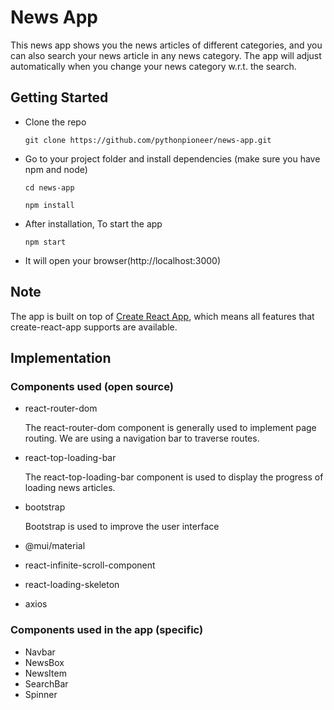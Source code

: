 # News App

This news app shows you the news articles of different categories, and you can also search your news article in any news category. The app will adjust automatically when you change your news category w.r.t. the search.

## Getting Started

- Clone the repo

      git clone https://github.com/pythonpioneer/news-app.git

- Go to your project folder and install dependencies (make sure you have npm and node)

  ```
  cd news-app
  ```
  ```
  npm install
  ```

- After installation, To start the app

      npm start

- It will open your browser(http://localhost:3000)

## Note

The app is built on top of [Create React App](https://github.com/facebook/create-react-app), which means all features that create-react-app supports are available.

## Implementation

### Components used (open source)

- react-router-dom
  
    The react-router-dom component is generally used to implement page routing. We are using a navigation bar to traverse routes.
  
- react-top-loading-bar

    The react-top-loading-bar component is used to display the progress of loading news articles.

- bootstrap

    Bootstrap is used to improve the user interface
      
- @mui/material
- react-infinite-scroll-component
- react-loading-skeleton
- axios

### Components used in the app (specific)

- Navbar
- NewsBox
- NewsItem
- SearchBar
- Spinner


